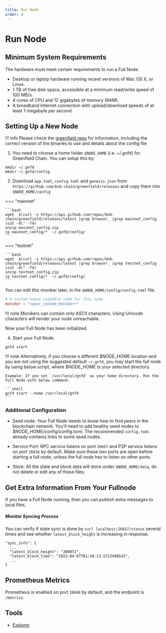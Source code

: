 ```yaml
---
title: Run Node
order: 4
---
```


# Run Node

## Minimum System Requirements
The hardware must meet certain requirements to run a Full Node.

* Desktop or laptop hardware running recent versions of Mac OS X, or Linux.
* 1 TB of free disk space, accessible at a minimum read/write speed of 100 MB/s.
* 4 cores of CPU and 12 gigabytes of memory (RAM).
* A broadband Internet connection with upload/download speeds of at least 1 megabyte per second.

## Setting Up a New Node

!!! info
    Please check the [greenfield repo](https://github.com/bnb-chain/greenfield/releases/latest) for information, including the correct version of the binaries to use and details about the config file

1. You need to choose a home folder `$NODE_HOME` (i.e. ~/.gnfd) for Greenfield Chain. You can setup this by:

```
mkdir ~/.gnfd
mkdir ~/.gnfd/config
```
2. Download `app.toml`,  `config.toml` and `genesis.json` from `https://github.com/bnb-chain/greenfield/releases` and copy them into `$NODE_HOME/config`

=== "mainnet"

    ```bash
    wget  $(curl -s https://api.github.com/repos/bnb-chain/greenfield/releases/latest |grep browser_ |grep mainnet_config |cut -d\" -f4)
    unzip mainnet_config.zip
    cp mainnet_config/*  ~/.gnfd/config/
    ```
=== "testnet"

    ```bash
    wget  $(curl -s https://api.github.com/repos/bnb-chain/greenfield/releases/latest |grep browser_ |grep testnet_config |cut -d\" -f4)
    unzip testnet_config.zip
    cp testnet_config/*  ~/.gnfd/config/
    ```


You can edit this moniker later, in the `$NODE_HOME/config/config.toml` file:
```toml
# A custom human readable name for this node
moniker = "<your_custom_moniker>"
```

!!! note
    Monikers can contain only ASCII characters. Using Unicode characters will render your node unreachable.

Now your Full Node has been initialized.

4. Start your Full Node.

```shell
gnfd start
```

!!! note
    Alternatively, if you choose a different $NODE_HOME location and you are not using the suggested default `~/.gnfd`, you may start the full node by using below script, where $NODE_HOME is your selected directory.
    
    Example: If you set `/usr/local/gnfd` as your home directory. Run the Full Node with below command.
    
    ```shell
    gnfd start --home /usr/local/gnfd
    ```

### Additional Configuration
- Seed node: Your Full Node needs to know how to find peers in the blockchain network. You'll need to add healthy seed nodes to $NODE_HOME/config/config.toml. The recommended `config.toml` already contains links to some seed nodes.

- Service Port: RPC service listens on port `26657` and P2P service listens on port `26656` by default.
  Make sure these two ports are open before starting a full node, unless the full node has to listen on other ports.
- Store: All the state and block data will store under `$NODE_HOME/data`, do not delete or edit any of these files.

## Get Extra Information From Your Fullnode

If you have a Full Node running, then you can publish extra messages to local files.

##### Monitor Syncing Process

You can verify if state sync is done by `curl localhost:26657/status` several times and see whether `latest_block_height` is increasing in response.

```
"sync_info": {
  ...
  "latest_block_height": "280072",
  "latest_block_time": "2023-04-07T01:58:13.572249854Z",
  ...
}
```

## Prometheus Metrics

Prometheus is enabled on port `26660` by default, and the endpoint is `/metrics`.

## Tools

* [Explorer](https://greenfieldscan.com/)
